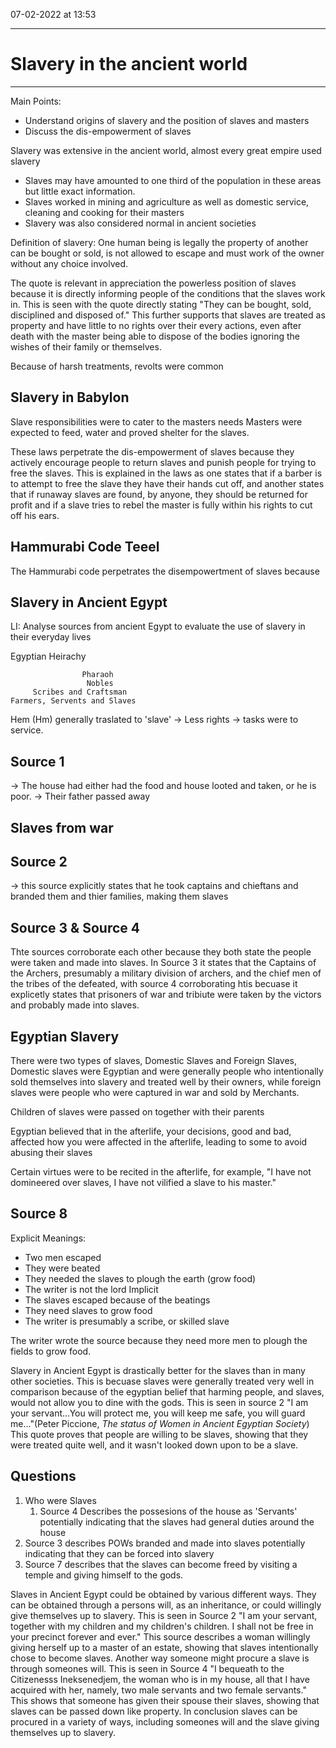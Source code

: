 07-02-2022 at 13:53

---
# Slavery in the ancient world 
---

Main Points:
- Understand origins of slavery and the position of slaves and masters 
- Discuss the dis-empowerment of slaves 

Slavery was extensive in the ancient world, almost every great empire used slavery
- Slaves may have amounted to one third of the population in these areas but little exact information. 
- Slaves worked in mining and agriculture as well as domestic service, cleaning and cooking for their masters 
- Slavery was also considered normal in ancient societies 


Definition of slavery:
One human being is legally the property of another can be bought or sold, is not allowed to escape and must work of the owner without any choice involved. 


The quote is relevant in appreciation the powerless position of slaves because it is directly informing people of the conditions that the slaves work in. This is seen with the quote directly stating "They can be bought, sold, disciplined and disposed of." This further supports that slaves are treated as property and have little to no rights over their every actions, even after death with the master being able to dispose of the bodies ignoring the wishes of their family or themselves. 


Because of harsh treatments, revolts were common

## Slavery in Babylon 
Slave responsibilities were to cater to the masters needs
Masters were expected to feed, water and proved shelter for the slaves. 

These laws perpetrate the dis-empowerment of slaves because they actively encourage people to return slaves and punish people for trying to free the slaves. This is explained in the laws as one states that if a barber is to attempt to free the slave they have their hands cut off, and another states that if runaway slaves are found, by anyone, they should be returned for profit and if a slave tries to rebel the master is fully within his rights to cut off his ears.

## Hammurabi Code Teeel
The Hammurabi code perpetrates the disempowertment of slaves because 


## Slavery in Ancient Egypt 
 LI: Analyse sources from ancient Egypt to evaluate the use of slavery in their everyday lives 

Egyptian Heirachy

					Pharaoh
					 Nobles
		 Scribes and Craftsman
	Farmers, Servents and Slaves

Hem (Hm) generally traslated to 'slave'
-> Less rights 
-> tasks were to service.

Source 1 
---
-> The house had either had the food and house looted and taken, or he is poor. 
-> Their father passed away 

## Slaves from war
## Source 2 
-> this source explicitly states that he took captains and chieftans and branded them and thier families, making them slaves 

## Source 3 & Source 4 
Thte sources corroborate each other because they both state the people were taken and made into slaves. In Source 3 it states that the Captains of the Archers, presumably a military division of archers, and the chief men of the tribes of the defeated, with source 4 corroborating htis becuase it explicetly states that prisoners of war and tribiute were taken by the victors and probably made into slaves.   

## Egyptian Slavery 

There were two types of slaves, Domestic Slaves and Foreign Slaves,
Domestic slaves were Egyptian and were generally people who intentionally sold themselves into slavery and treated well by their owners, while foreign slaves were people who were captured in war and sold by Merchants.

Children of slaves were passed on together with their parents 

Egyptian believed that in the afterlife, your decisions, good and bad, affected how you were affected in the afterlife, leading to some to avoid abusing their slaves 

Certain virtues were to be recited in the afterlife, for example, "I have not domineered over slaves, I have not vilified a slave to his master."

## Source 8
Explicit Meanings:
- Two men escaped
- They were beated 
- They needed the slaves to plough the earth (grow food)
- The writer is not the lord 
Implicit
- The slaves escaped because of the beatings 
- They need slaves to grow food 
- The writer is presumably a scribe, or skilled slave

The writer wrote the source because they need more men to plough the fields to grow food. 


Slavery in Ancient Egypt is drastically better for the slaves than in many other societies. This is becuase slaves were generally treated very well in comparison because of the egyptian belief that harming people, and slaves, would not allow you to dine with the gods. This is seen in source 2 "I am your servant...You will protect me, you will keep me safe, you will guard me..."(Peter Piccione, *The status of Women in Ancient Egyptian Society*) This quote proves that people are willing to be slaves, showing that they were treated quite well, and it wasn't looked down upon to be a slave. 

## Questions 
1. Who were Slaves
	1. Source 4 Describes the possesions of the house as 'Servants' potentially indicating that the slaves had general duties around the house
2. Source 3 describes POWs branded and made into slaves potentially indicating that they can be forced into slavery 
3. Source 7 describes that the slaves can become freed by visiting a temple and giving himself to the gods. 


Slaves in Ancient Egypt could be obtained by various different ways. They can be obtained through a persons will, as an inheritance, or could willingly give themselves up to slavery. This is seen in Source 2 "I am your servant, together with my children and my children's children. I shall not be free in your precinct forever and ever." This source describes a woman willingly giving herself up to a master of an estate, showing that slaves intentionally chose to become slaves. Another way someone might procure a slave is through someones will. This is seen in Source 4 "I bequeath to the Citizenesss Ineksenedjem, the woman who is in my house, all that I have acquired with her, namely, two male servants and two female servants." This shows that someone has given their spouse their slaves, showing that slaves can be passed down like property. In conclusion slaves can be procured  in a variety of ways, including someones will and the slave giving themselves up to slavery. 